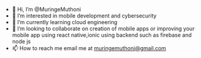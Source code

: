 - 👋 Hi, I’m @MuringeMuthoni 
- 👀 I’m interested in mobile development and cybersecurity
- 🌱 I’m currently learning cloud engineering
- 💞️ I’m looking to collaborate on creation of mobile apps or improving your mobile app using react native,ionic using backend such as firebase and node js
- 📫 How to reach me email me at muringemuthoni@gmail.com

<!---
MuringeMuthoni/MuringeMuthoni is a ✨ special ✨ repository because its `README.md` (this file) appears on your GitHub profile.
You can click the Preview link to take a look at your changes.
--->
